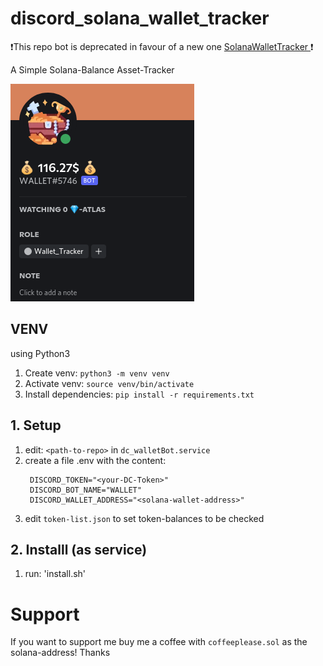 # discord_solana_wallet_tracker

❗This repo bot is deprecated in favour of a new one [SolanaWalletTracker
](https://github.com/DerZwergGimli/SolanaWalletTracker)❗

A Simple Solana-Balance Asset-Tracker

![view of DC bot](bot_view_dc.png)


## VENV
using Python3

1. Create venv: `python3 -m venv venv`
2. Activate venv: `source venv/bin/activate`
3. Install dependencies: `pip install -r requirements.txt`

## 1. Setup
1. edit: `<path-to-repo>` in `dc_walletBot.service`
2. create a file .env with the content:
   ```
    DISCORD_TOKEN="<your-DC-Token>"
    DISCORD_BOT_NAME="WALLET"
    DISCORD_WALLET_ADDRESS="<solana-wallet-address>"
   ```
3. edit `token-list.json` to set token-balances to be checked


## 2. Installl (as service)
1. run: 'install.sh'


# Support
If you want to support me buy me a coffee with `coffeeplease.sol` as the solana-address! Thanks




